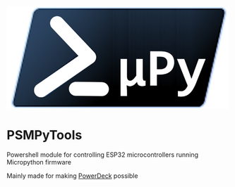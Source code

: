 ![PSMPyTools](/Images/PSMPyTools.Logo.png?raw=true "PSMPyTools")
# PSMPyTools
Powershell module for controlling ESP32 microcontrollers running Micropython firmware

Mainly made for making [PowerDeck](https://github.com/Flittermelint/PowerDeck) possible
